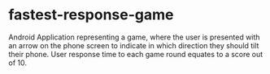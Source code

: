 # fastest-response-game
Android Application representing a game, where the user is presented with an arrow on the phone screen to indicate in which direction they should tilt their phone. User response time to each game round equates to a score out of 10.
